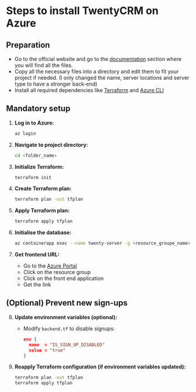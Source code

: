 # Steps to install TwentyCRM on Azure

## Preparation

- Go to the official website and go to the [documentation](https://docs.twenty.com/start/self-hosting/cloud-providers) section where you will find all the files.
- Copy all the necessary files into a directory and edit them to fit your project if needed. (I only changed the name, server locations and server type to have a stronger back-end)
- Install all required dependencies like [Terraform](https://developer.hashicorp.com/terraform/install) and [Azure CLI](https://learn.microsoft.com/en-us/cli/azure/install-azure-cli)

## Mandatory setup

1. **Log in to Azure:**
   ```bash
   az login
   ```

2. **Navigate to project directory:**
   ```bash
   cd <folder_name>
   ```

3. **Initialize Terraform:**
   ```bash
   terraform init
   ```

4. **Create Terraform plan:**
   ```bash
   terraform plan -out tfplan
   ```

5. **Apply Terraform plan:**
   ```bash
   terraform apply tfplan
   ```

6. **Initialise the database:**
   ```bash
   az containerapp exec --name twenty-server -g <resource_groupe_name> --command "yarn database:init:prod"
   ```

7. **Get frontend URL:**
	- Go to the [Azure Portal](https://portal.azure.com/)
	- Click on the resource group
	- Click on the front end application
	- Get the link

## (Optional) Prevent new sign-ups

8. **Update environment variables (optional):**
   - Modify `backend.tf` to disable signups:
     ```json
     env {
       name  = "IS_SIGN_UP_DISABLED"
       value = "true"
     }
     ```

9. **Reapply Terraform configuration (if environment variables updated):**
   ```bash
   terraform plan -out tfplan
   terraform apply tfplan
   ```
